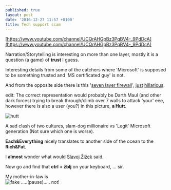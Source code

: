 ```yaml
---
published: true
layout: post
date: '2016-12-27 11:57 +0100'
title: Tech support scam
---
```

[https://www.youtube.com/channel/UCQrAHGpBz3PqBV4-_9PdDcA](https://www.youtube.com/channel/UCQrAHGpBz3PqBV4-_9PdDcA)

Narration/Storytelling is interesting on more than one layer, mostly it is a question (a game) of **trust** I guess. 

Interesting details from some of the catchers where 'Microsoft' is supposed to be something trusted and 'MS certificated guy' is not. 

And from the opposite side there is this '[seven layer firewall](https://openclipart.org/image/2400px/svg_to_png/63019/expert-fire-wall.png)', [just](https://www.ibm.com/blogs/cloud-computing/wp-content/uploads/2014/01/robot-and-shield.jpg) [hillarious](http://cdn.mos.cms.futurecdn.net/849ca8918dfea9abf29a19e8a0238054-970-80.jpg).

edit: The correct representation would probably be Darth Maul (and other dark forces) trying to break through/climb over 7 walls to attack 'your' eee, however there is also a user (you?) in this picture, **a Hutt**.

![hutt](https://s-media-cache-ak0.pinimg.com/564x/fb/a4/ea/fba4ea2bf0127f36917a5612cb997f4c.jpg)

A sad clash of two cultures, slam-dog millionaire vs 'Legit' Microsoft generation (Not sure which one is worse).

**Each&Everything** nicely translates to another side of the ocean to the **Rich&Fat**.

I **almost** wonder what would [Slavoj Žižek](https://www.youtube.com/results?search_query=Slavoj+%C5%BDi%C5%BEek) said. 

Now go and find that **ctrl + žblj** on your keyboard, ... sir.

My mother-in-law is  
![fake]({{site.baseurl}}/media/fake.png)
.....(pause)..... not!
